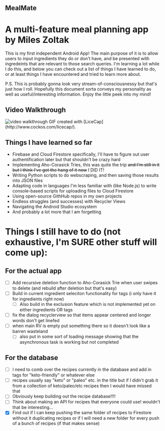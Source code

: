 ## MealMate
# A multi-feature meal planning app by Miles Zoltak

This is my first independent Android App!  The main purpose of it is to allow users to input ingredients they do or don't have, and be presented with ingredeints
that are relevant to those search queries.  I'm learning a lot while I do this, and below you can check out a list of things I have learned to do, or at least 
things I have encountered and tried to learn more about.


P.S.  This is probably gonna look very stream-of-consciousnessy but that's just how I roll.  Hopefully this document sorta conveys my personality as well as useful/interesting information.  Enjoy the little peek into my mind!

## Video Walkthrough
<img src="https://imgur.com/gKgfgXZ.gif" title="Video Walkthrough" alt="video walkthrough"/>
GIF created with [LiceCap](http://www.cockos.com/licecap/).


## Things I have learned so far
* Firebase and Cloud Firestore specifically, I'll have to figure out user authentification later but that shouldn't be crazy hard
* Implementing Aho-Corasick Tries, this was quite the trip ~~and I'm still in it but I think I've got the hang of it now~~ I DID IT!
* Writing Python scripts to do webscraping, and then saving those results into JSON files
* Adapting code in languages I'm less familiar with (like Node.js) to write console-based scripts for uploading files to Cloud Firestore
* Using open-source GithHub repos in my own projects
* Endless struggles (and successes) with Recycler Views
* Navigating the Android Studio ecosystem
* And probably a lot more that I am forgetting

# Things I still have to do (not exhaustive, I'm SURE other stuff will come up):
## For the actual app
* [ ] Add recursive deletion function to Aho-Corasick Trie when user swipes to delete (and rebuild after deletion but that's easy)
* [ ] Build in current ingredient seleciton functionality for tags (i only have it for ingredients right now)
  * [ ] Also build in the exclusion feature which is not implemented yet on either ingredients OR tags
* [ ] fix the dialog recyclerview so that items appear centered and longer words don't get linefed
* [ ] when main RV is empty put something there so it doesn't look like a barren wasteland
  * [ ] also put in some sort of loading message showing that the asynchronous task is working but not completed
## For the database
* [ ] I need to comb over the recipes currently in the database and add in tags for "keto-friendly" or whatever else
 * [ ] recipes usually say "keto" or "paleo" etc. in the title but if I didn't grab it from a collection of keto/paleo/etc recipes then I would have missed that
* [ ] Obviously keep building out the recipe database!!!!
* [ ] Think about making an API for recipes that everyone could use! wouldn't that be interesting...
* [x] Find out if I can keep pushing the same folder of recipes to Firestore without it duplicating recipes or if I will need a new folder for every push of a bunch of recipes (if that makes sense)
